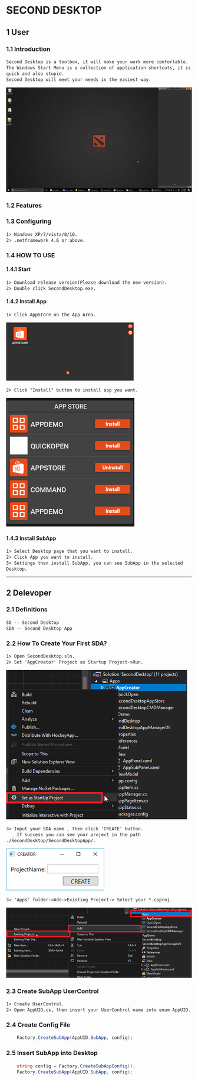 # SECOND DESKTOP

## 1 User
### 1.1 Introduction
    Second Desktop is a toolbox, it will make your work more comfortable.  
    The Windows Start Menu is a collection of application shortcuts, it is quick and also stupid.  
    Second Desktop will meet your needs in the easiest way.  
<img src="https://raw.githubusercontent.com/Mingxuel/SecondDesktop/master/BlogResource/SecondDesktop.png"/>  
    
### 1.2 Features
  
  
### 1.3 Configuring
    1> Windows XP/7/vista/8/10.  
    2> .netframework 4.6 or above.  
    
### 1.4 HOW TO USE
#### 1.4.1 Start
    1> Download release version(Please download the new version).  
    2> Double click SecondDesktop.exe.  
#### 1.4.2 Install App  
    1> Click AppStore on the App Area.  
<img src="https://raw.githubusercontent.com/Mingxuel/SecondDesktop/master/BlogResource/AppStore.png"/>
    
    2> Click "Install" button to install app you want.  
<img src="https://raw.githubusercontent.com/Mingxuel/SecondDesktop/master/BlogResource/AppStoreMainWindow.png"/>
    
#### 1.4.3 Install SubApp  
    1> Select Desktop page that you want to install.  
    2> Click App you want to install.  
    3> Settings then install SubApp, you can see SubApp in the selected Desktop.  
----
## 2 Delevoper
### 2.1 Definitions
    SD -- Second Desktop  
    SDA -- Second Desktop App  
### 2.2 How To Create Your First SDA?  
    1> Open SecondDesktop.sln.  
    2> Set 'AppCreator' Project as Startup Project->Run.  
<img src="https://raw.githubusercontent.com/Mingxuel/SecondDesktop/master/BlogResource/SetAsStartupProject.png"/>

    3> Input your SDA name , then click 'CREATE' button.  
        If success you can see your project in the path ./SecondDesktop/SecondDesktopApp/.  
<img src="https://raw.githubusercontent.com/Mingxuel/SecondDesktop/master/BlogResource/Creator.png"/>

    3> 'Apps' folder->Add->Existing Project-> Select your *.csproj.  
<img src="https://raw.githubusercontent.com/Mingxuel/SecondDesktop/master/BlogResource/AddSubAppProject.png"/>

### 2.3 Create SubApp UserControl
    1> Create UserControl.  
    2> Open AppUID.cs, then insert your UserControl name into enum AppUID.  
### 2.4 Create Config File
```csharp
    Factory.CreateSubApp(AppUID.SubApp, config);
```
### 2.5 Insert SubApp into Desktop
```csharp
    string config = Factory.CreateSubAppConfig();
    Factory.CreateSubApp(AppUID.SubApp, config);
```

